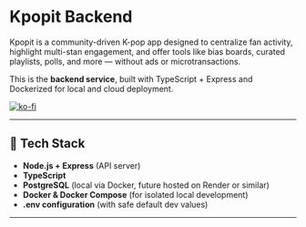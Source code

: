 # Kpopit Backend

Kpopit is a community-driven K-pop app designed to centralize fan activity, highlight multi-stan engagement, and offer tools like bias boards, curated playlists, polls, and more — without ads or microtransactions.

This is the **backend service**, built with TypeScript + Express and Dockerized for local and cloud deployment.

[![ko-fi](https://ko-fi.com/img/githubbutton_sm.svg)](https://ko-fi.com/D1D51G8X0I)

---

## 🧱 Tech Stack

- **Node.js + Express** (API server)
- **TypeScript**
- **PostgreSQL** (local via Docker, future hosted on Render or similar)
- **Docker & Docker Compose** (for isolated local development)
- **.env configuration** (with safe default dev values)

---
